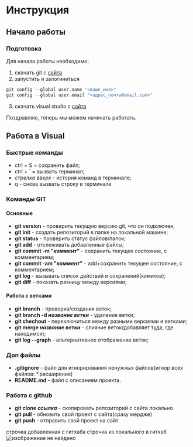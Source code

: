 # Инструкция
## Начало работы

### Подготовка
Для начала работы необходимо:
1. скачать git с [сайта](git.com)
2. запустить и залогиниться
```c
git config --global user.name "<ваше_имя>"
git config --global user.email "<адрес_почты@email.com>"
```
3. скачать visual studio c [сайта](stud.com)

Поздравляю, теперь мы можем начинать работать.

## Работа в Visual
### Быстрые команды
- ctrl + S = сохранить файл;
- ctrl + ` = вызвать терминал;
- _стрелка вверх_ - история команд в терминале;
- q - снова вызвать строку в терминале

### Команды GIT
#### Основные
* **git version** - проверить текущую версию git, что он подключен;
* **git init** - создать репозиторий в папке на локальной машине;
* **git status** - проверить статус файлов/папок;
* **git add** - отслеживать добавленные файлы;
* **git commit -m "_коммент_"** - сохранить текущее состояние, с комментарием;
* **git commit -am "_коммент_"** - add+сохранить текущее состояние, с комментарием;
* **git log** - вызывать список действий и сохранений(комитов);
* **git diff** - показать разницу между версиями;

#### Работа с ветками
* **git branch** - проверка/создания веток;
* **git branch -d _название ветки_** - удаление ветки;
* **git chechout** - переключиться между разными версиями и ветками;
* **git merge _название ветки_** - слияние веток(добавляет туда, где находимся);
* **git log --graph** - альтернативное отображение веток;

### Доп файлы
* **.gitignore** - файл для игнорирования ненужных файлов(игнор всех файлов: *.расширение)
* **README.md** - файл с описанием проекта.

### Работа с github
* **git clone _ссылка_** - скопировать репозиторий с сайта локально
* **git pull** - обновить свой проект с сайта(сразу мердже)
* **git push** - отправить свой проект на сайт

строчка добавленная с гитхаба
строчка из локального в гитхаб
![изображение не найдено](git.png)
